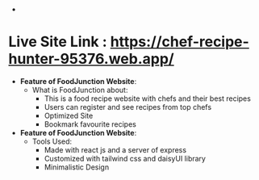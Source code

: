 
- 

# Live Site Link : https://chef-recipe-hunter-95376.web.app/

+ **Feature of FoodJunction Website**:
  - What is FoodJunction about:
    * This is a food recipe website with chefs and their best recipes
    * Users can register and see recipes from top chefs
    * Optimized Site
    * Bookmark favourite recipes
+ **Feature of FoodJunction Website**:
  - Tools Used:
    * Made with react js and a server of express
    * Customized with tailwind css and daisyUI library
    * Minimalistic Design
